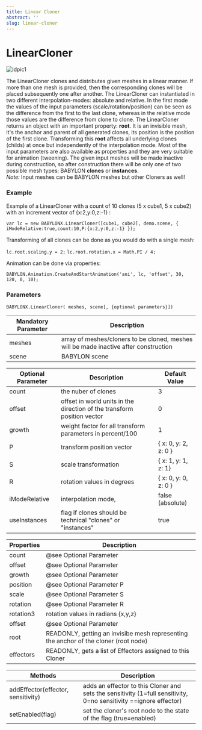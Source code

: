 ```yaml
---
title: Linear Cloner
abstract: ''
slug: linear-cloner
---
```


# LinearCloner

![idpic1](/img/extensions/clonerSystem/linearCloner.jpg "LinearCloner's with different transforming parameters")

The LinearCloner clones and distributes given meshes in a linear manner. If more than one mesh is provided, then the corresponding clones will be placed subsequently one after another. The LinearCloner can instantiated in two different interpolation-modes: absolute and relative. In the first mode the values of the input parameters (scale/rotation/position) can be seen as the difference from the first to the last clone, whereas in the relative mode those values are the difference from clone to clone. 
The LinearCloner returns an object with an important property: **root**. It is an invisible mesh, it's the anchor and parent of all generated clones, its position is the position of the first clone. Transforming this **root** affects all underlying clones (childs) at once but independently of the interpolation mode. Most of the input parameters are also available as properties and they are very suitable for animation (tweening). The given input meshes will be made inactive during construction, so after construction there will be only one of two possible mesh types: BABYLON **clones** or **instances**.  
*Note:* Input meshes can be BABYLON meshes but other Cloners as well!

### Example
Example of a LinearCloner with a count of 10 clones (5 x cube1, 5 x cube2) with an increment vector of {x:2,y:0,z:-1} :

`var lc = new BABYLONX.LinearCloner([cube1, cube2], demo.scene, { iModeRelative:true,count:10,P:{x:2,y:0,z:-1} });`

Transforming of all clones can be done as you would do with a single mesh:

`lc.root.scaling.y = 2;`
`lc.root.rotation.x = Math.PI / 4;`

Animation can be done via properties:

`BABYLON.Animation.CreateAndStartAnimation('ani', lc, 'offset', 30, 120, 0, 10);`

### Parameters
`BABYLONX.LinearCloner( meshes, scene[, {optional parameters}])` 

Mandatory Parameter | Description 
--------------------|------------
meshes| array of meshes/cloners to be cloned, meshes will be made inactive after construction
scene|BABYLON scene

Optional Parameter | Description | Default Value
-------------------|-------------|--------------
count | the nuber of clones | 3
offset| offset in world units in the direction of the transform position vector | 0
growth| weight factor for all transform parameters in percent/100  |1
P| transform position vector | { x: 0, y: 2, z: 0 }
S| scale transformation| { x: 1, y: 1, z: 1}
R| rotation values in degrees | { x: 0, y: 0, z: 0 }
iModeRelative| interpolation mode, | false (absolute)
useInstances| flag if clones should be technical "clones" or "instances" | true


Properties | Description 
------------|-------------
count |@see Optional Parameter
offset| @see Optional Parameter
growth| @see Optional Parameter
position| @see Optional Parameter P
scale| @see Optional Parameter S
rotation| @see Optional Parameter R
rotation3|rotation values in radians {x,y,z}
offset| @see Optional Parameter
root| READONLY, getting an invisibe mesh representing the anchor of the cloner (root node)
effectors| READONLY, gets a list of Effectors assigned to this Cloner

Methods | Description 
------------|-------------
addEffector(effector, sensitivity)| adds an effector to this Cloner and sets the sensitivity (1=full sensitivity, 0=no sensitivity ==ignore effector)
setEnabled(flag)|set the cloner's root node to the state of the flag (true=enabled) 
